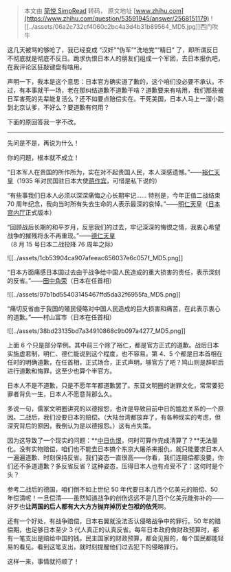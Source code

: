 > 本文由 [简悦 SimpRead](http://ksria.com/simpread/) 转码， 原文地址 [www.zhihu.com](https://www.zhihu.com/question/53591945/answer/2568151179) ![[../assets/06a2c732cf4060c2bc4a3d4b31b89564_MD5.jpg]]西门吹牛

这几天被骂的够呛了，我已经变成 “汉奸”“伪军”“洗地党”“精日” 了，即所谓反日不彻底就是彻底不反日。跪求仇恨日本人的朋友们组成一个军团，去日本报仇吧，在我评论区狂敲键盘有啥用。

声明一下，我本是这个意思：日本官方确实道了歉的，这个咱们没必要不承认。不过，有本事就干一场，老在那纠结道歉不道歉干啥？道歉要来有啥用，我们那些被日军害死的先辈能复活么？还不如要点赔偿实在。干死美国，日本人马上一溜小跑到北京认爹，不好么？要道歉有何用？

下面的原回答我一字不改。

* * *

先问是不是，再说为什么！

你的问题，根本就不成立！

“日本军人在贵国的所作所为，实在对不起贵国人民，本人深感遗憾。”——[裕仁天皇](https://www.zhihu.com/search?q=%E8%A3%95%E4%BB%81%E5%A4%A9%E7%9A%87&search_source=Entity&hybrid_search_source=Entity&hybrid_search_extra=%7B%22sourceType%22%3A%22answer%22%2C%22sourceId%22%3A2568151179%7D)（1935 年对民国驻日本大使[蒋作宾](https://www.zhihu.com/search?q=%E8%92%8B%E4%BD%9C%E5%AE%BE&search_source=Entity&hybrid_search_source=Entity&hybrid_search_extra=%7B%22sourceType%22%3A%22answer%22%2C%22sourceId%22%3A2568151179%7D)，可惜是私下说的）

“有些事我们日本人必须以深深痛悔之心长期牢记…… 特别是，今年正值二战结束 70 周年纪念，我向当时所有失去生命的人表示最深的哀悼。”——[明仁天皇](https://www.zhihu.com/search?q=%E6%98%8E%E4%BB%81%E5%A4%A9%E7%9A%87&search_source=Entity&hybrid_search_source=Entity&hybrid_search_extra=%7B%22sourceType%22%3A%22answer%22%2C%22sourceId%22%3A2568151179%7D)（[日本宫内厅](https://www.zhihu.com/search?q=%E6%97%A5%E6%9C%AC%E5%AE%AB%E5%86%85%E5%8E%85&search_source=Entity&hybrid_search_source=Entity&hybrid_search_extra=%7B%22sourceType%22%3A%22answer%22%2C%22sourceId%22%3A2568151179%7D)正式版本）

“回顾战后长期的和平岁月，反思我们的过去，牢记深深的悔恨之情，我衷心希望战争的摧残将永不再重现。”——[德仁天皇](https://www.zhihu.com/search?q=%E5%BE%B7%E4%BB%81%E5%A4%A9%E7%9A%87&search_source=Entity&hybrid_search_source=Entity&hybrid_search_extra=%7B%22sourceType%22%3A%22answer%22%2C%22sourceId%22%3A2568151179%7D)（8 月 15 号日本二战投降 76 周年之际）

![[../assets/1cb53904ca907afeeac656037e6c057f_MD5.png]]

“日本方面痛感日本国过去由于战争给中国人民造成的重大损害的责任，表示深刻的反省。”——[田中角荣](https://www.zhihu.com/search?q=%E7%94%B0%E4%B8%AD%E8%A7%92%E8%8D%A3&search_source=Entity&hybrid_search_source=Entity&hybrid_search_extra=%7B%22sourceType%22%3A%22answer%22%2C%22sourceId%22%3A2568151179%7D)（日本在任首相）

![[../assets/97b1bd55403145467ffd5da32f6955fa_MD5.png]]

“痛切反省由于我国的殖民侵略对中国人民造成的巨大损害和痛苦，在此表示衷心的道歉。”——村山富市（日本在任首相）

![[../assets/38bd23135bd7a34910868c9b097a4277_MD5.png]]

上面 6 个只是部分举例。其中前三个除了裕仁，都是官方正式的道歉。战后日本实施虚君制，明仁、德仁能说到这个程度，也不容易。第 4、5 个都是日本首相在任时的明确道歉，在任首相，正式场合，正式声明，够官方了吧？鸠山则是辞职后进行道歉和悔罪，这至少也算个半官方。

日本人不是不道歉，只是不愿年年都道歉罢了。东亚文明圈的谢罪文化，常常要犯罪者背负一生，日本人不愿意背那么久。

多说一句，儒家文明圈讲究的以德报怨，也许是导致目前中日的尴尬关系的一个原因。二战后，我们没要日本的赔偿。（大陆台湾都放弃了，有各种现实的考虑，但深究背后的原因，我倒认为是以德报怨。）这有点失策。

因为这导致了一个现实的问题：**[中日仇恨](https://www.zhihu.com/search?q=%E4%B8%AD%E6%97%A5%E4%BB%87%E6%81%A8&search_source=Entity&hybrid_search_source=Entity&hybrid_search_extra=%7B%22sourceType%22%3A%22answer%22%2C%22sourceId%22%3A2568151179%7D)，何时可算作完成清算了？**无法量化。没有实物赔偿，咱们也不能去日本搞个东京大屠杀来报仇，就只能要求日本人一遍遍道歉、时刻保持反省。我们姿态一直很高——你看，我们连赔偿都没要，你们还不多道道歉？多反省反省？这种姿态，压得日本人也有点受不了：这何时是个头？

参考二战后的德国，咱们倒不如上世纪 50 年代要日本几百个亿美元的赔偿、50 年偿清呢！一旦偿清——虽然知道战争的创伤远远不是几百个亿美元能弥补的——好歹也**让两国的后人都有大大方方抛弃掉历史包袱的依凭**啊。

还有一个好处，有战争赔偿，日本右翼就没法否认侵略战争中的罪行。50 年的赔偿期，也足够日本至少 3 代人真正的认真反省。每年日本政府做财政预算时，都有一笔支出是赔给中国的钱。民主国家的财政预算，都会见报的，每个国民都能轻易的看见。看到这笔支出，就时刻提醒他们过去犯下的侵略罪行。

这样一来，事情就捋顺了！